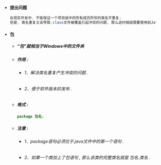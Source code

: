 * #### 提出问题

  ```java
  在现实开发中, 不能保证一个项目组中的所有成员所写的类名不重复;
  但是, 类名重复又会导致.class文件被覆盖引起冲突的问题, 那么这时候就需要使用到Java中的"包"来解决这个问题;
  ```
* #### 包

  * ##### “包”就相当于Windows中的文件夹
  * ##### 作用 :

    * ###### 1、解决类名重复产生冲突的问题 .
    * ###### 2、便于软件版本的发布 .
  * ##### 格式 :

    ```java
    package 包名;
    ```
  * ##### 注意 :

    * ###### 1、package语句必须位于.java文件中的第一个语句 .
    * ###### 2、如果一个类加上了包语句 , 那么该类的完整类名就是 包名.类名 .



